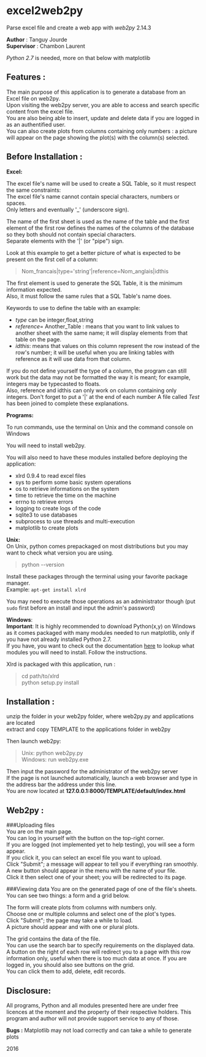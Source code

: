 # excel2web2py
Parse excel file and create a web app with _web2py_ 2.14.3

__Author__ : Tanguy Jourde  
__Supervisor__ : Chambon Laurent

_Python 2.7_ is needed, more on that below with matplotlib

Features :
----------------

The main purpose of this application is to generate a database from an Excel file on web2py.  
Upon visiting the web2py server, you are able to access and search specific content from the excel file.  
You are also being able to insert, update and delete data if you are logged in as an authentified user.  
You can also create plots from columns containing only numbers : a picture will appear on the page showing the plot(s) with the column(s) selected.  

Before Installation :
---------------------

__Excel:__

The excel file's name will be used to create a SQL Table, so it must respect the same constraints:  
The excel file's name cannot contain special characters, numbers or spaces.  
Only letters and eventually '_' (underscore sign).  

The name of the first sheet is used as the name of the table and the first element of the first row defines the names of the columns of the database so they both should not contain special characters.  
Separate elements with the '|' (or "pipe") sign.  

Look at this example to get a better picture of what is expected to be present on the first cell of a column:  
 
> Nom_francais|type='string'|reference=Nom_anglais|idthis  

The first element is used to generate the SQL Table, it is the minimum information expected.  
Also, it must follow the same rules that a SQL Table's name does.  

Keywords to use to define the table with an example:  
- _type_ can be integer,float,string  
- _reference_= Another_Table : means that you want to link values to another sheet with the same name; it will display elements from that table on the page.  
- _idthis_: means that values on this column represent the row instead of the row's number; it will be useful when you are linking tables with reference as it will use data from that column.

If you do not define yourself the type of a column, the program can still work but the data may not be formatted the way it is meant; for example, integers may be typecasted to floats.  
Also, reference and idthis can only work on column containing only integers.  Don't forget to put a '|' at the end of each number 
A file called _Test_ has been joined to complete these explanations.

__Programs:__

To run commands, use the terminal on Unix and the command console on Windows  

You will need to install web2py.

You will also need to have these modules installed before deploying the application:
- xlrd 0.9.4 to read excel files
- sys to perform some basic system operations
- os to retrieve informations on the system
- time to retrieve the time on the machine
- errno to retrieve errors
- logging to create logs of the code
- sqlite3 to use databases
- subprocess to use threads and multi-execution
- matplotlib to create plots  

__Unix:__   
On Unix, python comes prepackaged on most distributions but you may want to check what version you are using.  
>python --version

Install these packages through the terminal using your favorite package manager.  
Example: `apt-get install xlrd`

You may need to execute those operations as an administrator though (put `sudo` first before an install and input the admin's password)  

__Windows__:  
__Important__: It is highly recommended to download Python(x,y) on Windows as it comes packaged with many modules needed to run matplotlib, only if you have not already installed Python 2.7.  
If you have, you want to check out the documentation [here](http://matplotlib.org/users/installing.html#windows) to lookup what modules you will need to install.
Follow the instructions.

Xlrd is packaged with this application, run :
> cd path/to/xlrd  
python setup.py install


Installation :
--------------

unzip the folder in your web2py folder, where web2py.py and applications are located  
extract and copy TEMPLATE to the applications folder in web2py

Then launch web2py:
> Unix: python web2py.py  
Windows: run web2py.exe

Then input the password for the administrator of the web2py server    
If the page is not launched automatically, launch a web browser and type in the address bar the address under this line.  
You are now located at __127.0.0.1:8000/TEMPLATE/default/index.html__

Web2py :
------------------

###Uploading files  
You are on the main page.  
You can log in yourself with the button on the top-right corner.  
If you are logged (not implemented yet to help testing), you will see a form appear.  
If you click it, you can select an excel file you want to upload.  
Click "Submit"; a message will appear to tell you if everything ran smoothly.  
A new button should appear in the menu with the name of your file.  
Click it then select one of your sheet; you will be redirected to its page.  

###Viewing data
You are on the generated page of one of the file's sheets.  
You can see two things: a form and a grid below.  

The form will create plots from columns with numbers only.   
Choose one or multiple columns and select one of the plot's types.  
Click "Submit"; the page may take a while to load.  
A picture should appear and with one or plural plots.  

The grid contains the data of the file.  
You can use the search bar to specify requirements on the displayed data.  
A button on the right of each row will redirect you to a page with this row information only, useful when there is too much data at once.
If you are logged in, you should also see buttons on the grid.  
You can click them to add, delete, edit records.


Disclosure: 
------------

All programs, Python and all modules presented here are under free licences at the moment and the property of their respective holders.
This program and author will not provide support service to any of those.  


__Bugs :__ Matplotlib may not load correctly and can take a while to generate plots

2016
